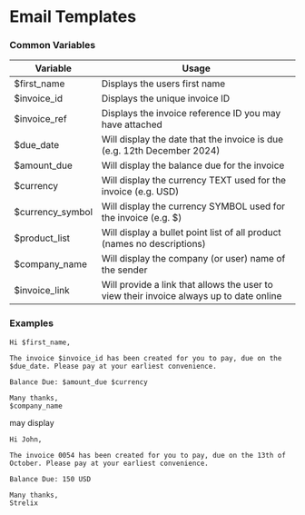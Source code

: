 # Email Templates

### Common Variables

| Variable         | Usage                                                                                   |
|------------------|-----------------------------------------------------------------------------------------|
| $first_name      | Displays the users first name                                                           |
| $invoice_id      | Displays the unique invoice ID                                                          |
| $invoice_ref     | Displays the invoice reference ID you may have attached                                 |
| $due_date        | Will display the date that the invoice is due (e.g. 12th December 2024)                 |
| $amount_due      | Will display the balance due for the invoice                                            |
| $currency        | Will display the currency TEXT used for the invoice (e.g. USD)                          |
| $currency_symbol | Will display the currency SYMBOL used for the invoice (e.g. $)                          |
| $product_list    | Will display a bullet point list of all product (names no descriptions)                 |
| $company_name    | Will display the company (or user) name of the sender                                   |
| $invoice_link    | Will provide a link that allows the user to view their invoice always up to date online |

### Examples

```
Hi $first_name,

The invoice $invoice_id has been created for you to pay, due on the $due_date. Please pay at your earliest convenience.

Balance Due: $amount_due $currency

Many thanks,
$company_name
```

may display

```
Hi John,

The invoice 0054 has been created for you to pay, due on the 13th of October. Please pay at your earliest convenience.

Balance Due: 150 USD

Many thanks,
Strelix
```
